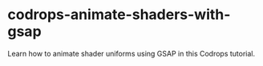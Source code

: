 # codrops-animate-shaders-with-gsap
Learn how to animate shader uniforms using GSAP in this Codrops tutorial.
